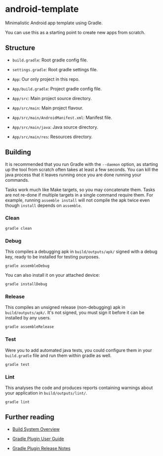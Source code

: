 # android-template

Minimalistic Android app template using Gradle.

You can use this as a starting point to create new apps from scratch.

## Structure

* `build.gradle`: Root gradle config file.

* `settings.gradle`: Root gradle settings file.

* `App`: Our only project in this repo.

* `App/build.gradle`: Project gradle config file.

* `App/src`: Main project source directory.

* `App/src/main`: Main project flavour.

* `App/src/main/AndroidManifest.xml`: Manifest file.

* `App/src/main/java`: Java source directory.

* `App/src/main/res`: Resources directory.

## Building

It is recommended that you run Gradle with the `--daemon` option, as starting
up the tool from scratch often takes at least a few seconds. You can kill the
java process that it leaves running once you are done running your commands.

Tasks work much like Make targets, so you may concatenate them. Tasks are not
re-done if multiple targets in a single command require them. For example,
running `assemble install` will not compile the apk twice even though
`install` depends on `assemble`.

### Clean

	gradle clean

### Debug

This compiles a debugging apk in `build/outputs/apk/` signed with a debug key,
ready to be installed for testing purposes.

	gradle assembleDebug

You can also install it on your attached device:

	gradle installDebug

### Release

This compiles an unsigned release (non-debugging) apk in `build/outputs/apk/`.
It's not signed, you must sign it before it can be installed by any users.

	gradle assembleRelease

### Test

Were you to add automated java tests, you could configure them in your
`build.gradle` file and run them within gradle as well.

	gradle test

### Lint

This analyses the code and produces reports containing warnings about your
application in `build/outputs/lint/`.

	gradle lint

## Further reading

* [Build System Overview](https://developer.android.com/sdk/installing/studio-build.html)

* [Gradle Plugin User Guide](http://tools.android.com/tech-docs/new-build-system/user-guide)

* [Gradle Plugin Release Notes](http://tools.android.com/tech-docs/new-build-system)
